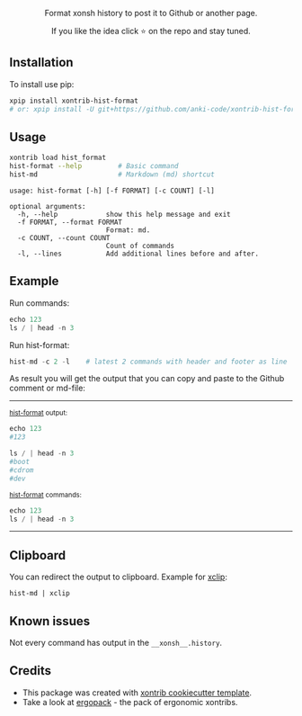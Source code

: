 <p align="center">
Format xonsh history to post it to Github or another page.
</p>

<p align="center">  
If you like the idea click ⭐ on the repo and stay tuned.
</p>


## Installation

To install use pip:

```bash
xpip install xontrib-hist-format
# or: xpip install -U git+https://github.com/anki-code/xontrib-hist-format
```

## Usage

```bash
xontrib load hist_format
hist-format --help         # Basic command
hist-md                    # Markdown (md) shortcut
```
```
usage: hist-format [-h] [-f FORMAT] [-c COUNT] [-l]

optional arguments:
  -h, --help            show this help message and exit
  -f FORMAT, --format FORMAT
                        Format: md.
  -c COUNT, --count COUNT
                        Count of commands
  -l, --lines           Add additional lines before and after.
```

## Example
Run commands:
```python
echo 123
ls / | head -n 3
```
Run hist-format:
```python
hist-md -c 2 -l    # latest 2 commands with header and footer as line
```
As result you will get the output that you can copy and paste to the Github comment or md-file:

------------------------------------------------------------------------------------------------------------------

<sub>[hist-format](https://github.com/anki-code/xontrib-hist-format) output:</sub>

```python
echo 123
#123

ls / | head -n 3
#boot
#cdrom
#dev

```

<sub>[hist-format](https://github.com/anki-code/xontrib-hist-format) commands:</sub>

```python
echo 123
ls / | head -n 3
```

------------------------------------------------------------------------------------------------------------------

## Clipboard

You can redirect the output to clipboard. Example for [xclip](https://github.com/astrand/xclip):
```
hist-md | xclip
```

## Known issues

Not every command has output in the `__xonsh__.history`.

## Credits

* This package was created with [xontrib cookiecutter template](https://github.com/xonsh/xontrib-cookiecutter).
* Take a look at [ergopack](https://github.com/anki-code/xontrib-ergopack) - the pack of ergonomic xontribs.
